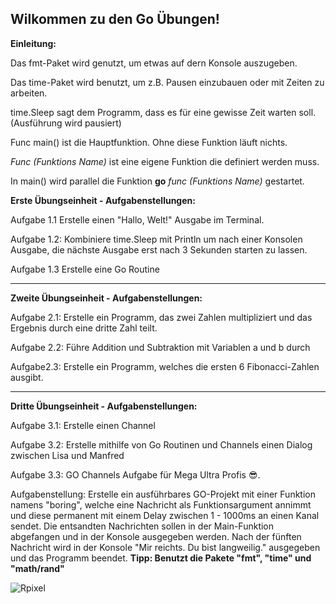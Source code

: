 Wilkommen zu den Go Übungen!  
----

**Einleitung:**

Das fmt-Paket wird genutzt, um etwas auf dern Konsole auszugeben.

Das time-Paket wird benutzt, um z.B. Pausen einzubauen oder mit Zeiten zu arbeiten.

time.Sleep sagt dem Programm, dass es für eine gewisse Zeit warten soll. (Ausführung wird pausiert)

Func main() ist die Hauptfunktion. Ohne diese Funktion läuft nichts.

*Func (Funktions Name)* ist eine eigene Funktion die definiert werden muss.

In main() wird parallel die Funktion **go** *func (Funktions Name)* gestartet.

**Erste Übungseinheit - Aufgabenstellungen:**

Aufgabe 1.1 Erstelle einen "Hallo, Welt!" Ausgabe im Terminal.

Aufgabe 1.2: Kombiniere time.Sleep mit Println um nach einer Konsolen Ausgabe, die nächste Ausgabe erst nach 3 Sekunden starten zu lassen.

Aufgabe 1.3 Erstelle eine Go Routine

------------------------------------------------------------------------------

**Zweite Übungseinheit - Aufgabenstellungen:**

Aufgabe 2.1: Erstelle ein Programm, das zwei Zahlen multipliziert und das Ergebnis durch eine dritte Zahl teilt.

Aufgabe 2.2: Führe Addition und Subtraktion mit Variablen a und b durch

Aufgabe2.3: Erstelle ein Programm, welches die ersten 6 Fibonacci-Zahlen ausgibt.

------------------------------------------------------------------------------

**Dritte Übungseinheit - Aufgabenstellungen:**

Aufgabe 3.1: Erstelle einen Channel

Aufgabe 3.2: Erstelle mithilfe von Go Routinen und Channels einen Dialog zwischen Lisa und Manfred

Aufgabe 3.3: GO Channels Aufgabe für Mega Ultra Profis 😎.

Aufgabenstellung: Erstelle ein ausführbares GO-Projekt mit einer Funktion namens "boring", welche eine Nachricht als Funktionsargument annimmt und diese permanent
mit einem Delay zwischen 1 - 1000ms an einen Kanal sendet. Die entsandten Nachrichten sollen in der Main-Funktion abgefangen und in der Konsole ausgegeben werden.
Nach der fünften Nachricht wird in der Konsole "Mir reichts. Du bist langweilig." ausgegeben und das Programm beendet. **Tipp: Benutzt die Pakete "fmt", "time" und "math/rand"**

![Rpixel](https://github.com/user-attachments/assets/934acc6e-1eff-4df1-bbbc-ff4c40c7ed49)


